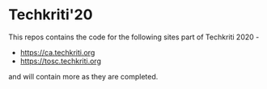 # Techkriti'20
This repos contains the code for the following sites part of Techkriti 2020 -
+ <https://ca.techkriti.org>
+ <https://tosc.techkriti.org>

and will contain more as they are completed.
